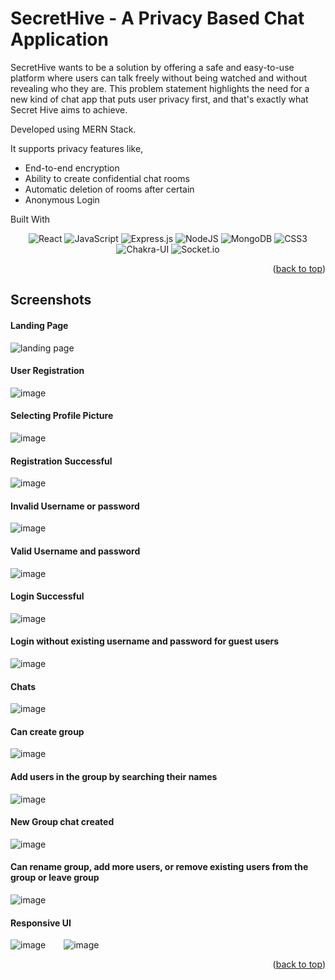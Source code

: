 <p name="readme-top"></p>

# SecretHive - A Privacy Based Chat Application


SecretHive wants to be a solution by offering
a safe and easy-to-use platform where users can talk freely without being watched and
without revealing who they are. This problem statement highlights the need for a new
kind of chat app that puts user privacy first, and that's exactly what Secret Hive aims
to achieve.

Developed using MERN Stack. 

It supports privacy features like, 
* End-to-end encryption
* Ability to create confidential chat rooms
* Automatic deletion of rooms after certain
* Anonymous Login

Built With
<p align="center">
<img alt="React" src="https://img.shields.io/badge/react%20-%2320232a.svg?&style=for-the-badge&logo=react&logoColor=%2361DAFB"/>
<img alt="JavaScript" src="https://img.shields.io/badge/javascript%20-%23323330.svg?&style=for-the-badge&logo=javascript&logoColor=%23F7DF1E"/>
<img alt="Express.js" src="https://img.shields.io/badge/express.js%20-%23404d59.svg?&style=for-the-badge"/>
<img alt="NodeJS" src="https://img.shields.io/badge/node.js%20-%2343853D.svg?&style=for-the-badge&logo=node.js&logoColor=white"/>
<img alt="MongoDB" src ="https://img.shields.io/badge/MongoDB-%234ea94b.svg?&style=for-the-badge&logo=mongodb&logoColor=white"/>
<img alt="CSS3" src="https://img.shields.io/badge/css3%20-%231572B6.svg?&style=for-the-badge&logo=css3&logoColor=white"/>
<img alt="Chakra-UI" src="https://img.shields.io/badge/Chakra%20UI-white.svg?&style=for-the-badge&logo=chakraui&logoColor=%42c7c0"/>
<img alt="Socket.io" src="https://img.shields.io/badge/socket.io-gray.svg?&style=for-the-badge&logo=socket.io&logoColor=%42c7c0"/>
</p>

<p align="right">(<a href="#readme-top">back to top</a>)</p>

## Screenshots

#### Landing Page
![landing page](https://github.com/sid760/SecretHiveProject/assets/43800138/2ba51fc8-1550-4ee7-b41d-7eb1e13fa060)
<br>

#### User Registration
![image](https://github.com/sid760/SecretHiveProject/assets/43800138/9d6f2868-4066-4df6-9baa-bd00db952872)
<br>

#### Selecting Profile Picture
![image](https://github.com/sid760/SecretHiveProject/assets/43800138/3fe2b38c-20a8-4c71-9745-b7bdadad022c)
<br>

#### Registration Successful
![image](https://github.com/sid760/SecretHiveProject/assets/43800138/bfb9229e-4606-432b-a3a8-1939f92fa5a8)
<br>

#### Invalid Username or password
![image](https://github.com/sid760/SecretHiveProject/assets/43800138/1db86013-e6f6-41bc-9030-92e3bad3104e)
<br>

#### Valid Username and password
![image](https://github.com/sid760/SecretHiveProject/assets/43800138/2464f1d7-c329-4a40-a20b-c506f68649c7)
<br>

#### Login Successful 
![image](https://github.com/sid760/SecretHiveProject/assets/43800138/ff458793-ac54-418c-9475-a0ec0ad3f6c7)
<br>

#### Login without existing username and password for guest users
![image](https://github.com/sid760/SecretHiveProject/assets/43800138/30998bf3-93b0-4c49-9e64-1160e058dbbb)
<br>

#### Chats
![image](https://github.com/sid760/SecretHiveProject/assets/43800138/dc162582-1787-419d-80cc-472b71731b40)
<br>

#### Can create group
![image](https://github.com/sid760/SecretHiveProject/assets/43800138/217fee7d-e2f6-43d2-a1b0-1f4e237fcb5b)
<br>

#### Add users in the group by searching their names
![image](https://github.com/sid760/SecretHiveProject/assets/43800138/81bfa111-9ac8-4d17-a613-b4677b49354a)
<br>

#### New Group chat created 
![image](https://github.com/sid760/SecretHiveProject/assets/43800138/0d7ab683-9858-4f57-ad9c-e9b1d82349df)
<br>

#### Can rename group, add more users, or remove existing users from the group or leave group
![image](https://github.com/sid760/SecretHiveProject/assets/43800138/523b6463-e1ca-4c3e-abec-a18c456bb379)
<br>

#### Responsive UI
![image](https://github.com/sid760/SecretHiveProject/assets/43800138/4f9c27ed-e800-40ec-8030-e6e2e561922f) &ensp;&ensp;&ensp;
![image](https://github.com/sid760/SecretHiveProject/assets/43800138/691456e5-9fee-4995-9bfd-9592c5b67372)

<p align="right">(<a href="#readme-top">back to top</a>)</p>
